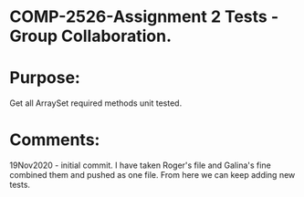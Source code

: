 # COMP-2526-Assignment 2 Tests - Group Collaboration.

# Purpose:
Get all ArraySet required methods unit tested.
# Comments:
19Nov2020 - initial commit. I have taken Roger's file and Galina's fine\
	    combined them and pushed as one file. From here we can keep adding new tests.
